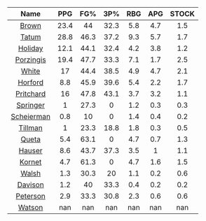 |                                     Name                                     |  PPG  |  FG%  |  3P%  |  RBG  |  APG  |  STOCK  |
|:----------------------------------------------------------------------------:|:-----:|:-----:|:-----:|:-----:|:-----:|:-------:|
|      [Brown](https://www.espn.com/nba/player/_/id/3917376/jaylen-brown)      | 23.4  |  44   | 32.3  |  5.8  |  4.7  |   1.5   |
|      [Tatum](https://www.espn.com/nba/player/_/id/4065648/jayson-tatum)      | 28.8  | 46.3  | 37.2  |  9.3  |  5.7  |   1.7   |
|      [Holiday](https://www.espn.com/nba/player/_/id/3995/jrue-holiday)       | 12.1  | 44.1  | 32.4  |  4.2  |  3.8  |   1.2   |
| [Porzingis](https://www.espn.com/nba/player/_/id/3102531/kristaps-porzingis) | 19.4  | 47.7  | 33.3  |  7.1  |  1.7  |   2.5   |
|     [White](https://www.espn.com/nba/player/_/id/3078576/derrick-white)      |  17   | 44.4  | 38.5  |  4.9  |  4.7  |   2.1   |
|       [Horford](https://www.espn.com/nba/player/_/id/3213/al-horford)        |  8.8  | 45.9  | 39.6  |  5.4  |  2.2  |   1.7   |
|  [Pritchard](https://www.espn.com/nba/player/_/id/4066354/payton-pritchard)  |  16   | 47.8  | 43.1  |  3.7  |  3.2  |   1.1   |
|   [Springer](https://www.espn.com/nba/player/_/id/4432164/jaden-springer)    |   1   | 27.3  |   0   |  1.2  |  0.3  |   0.3   |
| [Scheierman](https://www.espn.com/nba/player/_/id/4593841/baylor-scheierman) |  0.8  |  10   |   0   |  1.4  |  0.4  |   0.2   |
|    [Tillman](https://www.espn.com/nba/player/_/id/4277964/xavier-tillman)    |   1   | 23.3  | 18.8  |  1.8  |  0.3  |   0.5   |
|     [Queta](https://www.espn.com/nba/player/_/id/4397424/neemias-queta)      |  5.4  | 63.1  |   0   |  4.7  |  0.7  |   1.3   |
|      [Hauser](https://www.espn.com/nba/player/_/id/4065804/sam-hauser)       |  8.6  | 43.7  | 37.3  |  3.5  |   1   |   1.1   |
|      [Kornet](https://www.espn.com/nba/player/_/id/3064560/luke-kornet)      |  4.7  | 61.3  |   0   |  4.7  |  1.6  |   1.5   |
|      [Walsh](https://www.espn.com/nba/player/_/id/4683689/jordan-walsh)      |  1.3  | 30.3  |  20   |  1.1  |  0.2  |   0.6   |
|      [Davison](https://www.espn.com/nba/player/_/id/4576085/jd-davison)      |  1.2  |  40   | 33.3  |  0.4  |  0.2  |   0.2   |
|    [Peterson](https://www.espn.com/nba/player/_/id/4397689/drew-peterson)    |  2.9  | 33.3  | 30.8  |  2.3  |  0.6  |   0.6   |
|     [Watson](https://www.espn.com/nba/player/_/id/4431705/anton-watson)      |  nan  |  nan  |  nan  |  nan  |  nan  |   nan   |